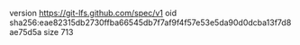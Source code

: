 version https://git-lfs.github.com/spec/v1
oid sha256:eae82315db2730ffba66545db7f7af9f4f57e53e5da90d0dcba13f7d8ae75d5a
size 713
